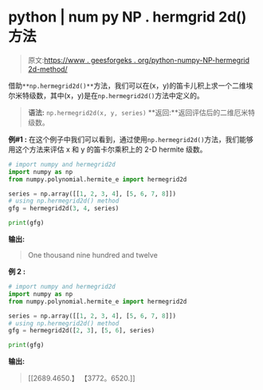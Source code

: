 # python | num py NP . hermgrid 2d()方法

> 原文:[https://www . geesforgeks . org/python-numpy-NP-hermegrid 2d-method/](https://www.geeksforgeeks.org/python-numpy-np-hermegrid2d-method/)

借助`**np.hermegrid2d()**`方法，我们可以在(x，y)的笛卡儿积上求一个二维埃尔米特级数，其中(x，y)是在`np.hermegrid2d()`方法中定义的。

> **语法:** `np.hermegrid2d(x, y, series)`
> **返回:**返回评估后的二维厄米特级数。

**例#1 :**
在这个例子中我们可以看到，通过使用`np.hermegrid2d()`方法，我们能够用这个方法来评估 x 和 y 的笛卡尔乘积上的 2-D hermite 级数。

```py
# import numpy and hermegrid2d
import numpy as np
from numpy.polynomial.hermite_e import hermegrid2d

series = np.array([[1, 2, 3, 4], [5, 6, 7, 8]])
# using np.hermegrid2d() method
gfg = hermegrid2d(3, 4, series)

print(gfg)
```

**输出:**

> One thousand nine hundred and twelve

**例 2 :**

```py
# import numpy and hermegrid2d
import numpy as np
from numpy.polynomial.hermite_e import hermegrid2d

series = np.array([[1, 2, 3, 4], [5, 6, 7, 8]])
# using np.hermegrid2d() method
gfg = hermegrid2d([2, 3], [5, 6], series)

print(gfg)
```

**输出:**

> [[2689.4650.】
> 【3772。6520.]]